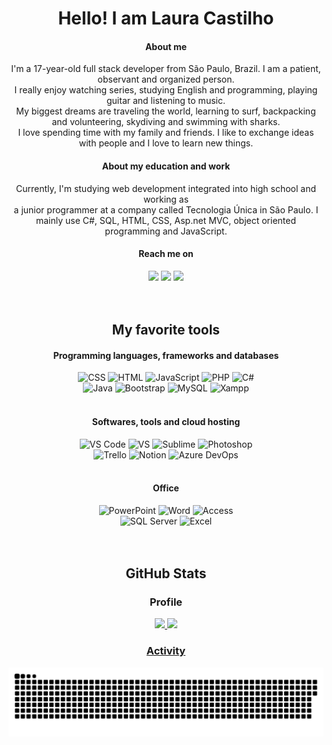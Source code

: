 <div align="center">
  
# Hello! I am Laura Castilho
  
  #### About me
  I'm a 17-year-old full stack developer from São Paulo, Brazil. I am a patient, observant and organized person. 
  <br> I really enjoy watching series, studying English and programming, playing guitar and listening to music.
  <br> My biggest dreams are traveling the world, learning to surf, backpacking and volunteering, skydiving and swimming with sharks. <br> I love spending time with my family and friends. I like to exchange ideas with people and I love to learn new things.
  
  #### About my education and work
  Currently, I'm studying web development integrated into high school and working as  <br>  a junior programmer at a company called Tecnologia Única in São Paulo. I mainly use C#, SQL, HTML, CSS, Asp.net MVC, object oriented programming and JavaScript.
  
#### Reach me on
<div> 
  <a href = "mailto:laura.andrade.castilho@gmail.com"><img src="https://img.shields.io/badge/Gmail-D14836?style=for-the-badge&logo=gmail&logoColor=white" target="_blank"></a>
  <a href="https://www.linkedin.com/in/laura-castilho-a7a0b21b9/" target="_blank"><img src="https://img.shields.io/badge/-LinkedIn-%230077B5?style=for-the-badge&logo=linkedin&logoColor=white" target="_blank"></a> 
   <a href="https://wa.me/5511996290434" target="_blank"><img src="https://img.shields.io/badge/WhatsApp-25D366?style=for-the-badge&logo=whatsapp&logoColor=white" target="_blank"></a> 
</div>
  
 <br>
 <br>
  

## My favorite tools  
  
  
#### Programming languages, frameworks and databases
<img alt="CSS" src="https://img.shields.io/badge/CSS3-1572B6?style=for-the-badge&logo=css3&logoColor=white">
<img alt="HTML" src="https://img.shields.io/badge/HTML5-E34F26?style=for-the-badge&logo=html5&logoColor=white">
<img alt="JavaScript" src="https://img.shields.io/badge/JavaScript-323330?style=for-the-badge&logo=javascript&logoColor=F7DF1E">
<img alt="PHP" src="https://img.shields.io/badge/PHP-777BB4?style=for-the-badge&logo=php&logoColor=white">
<img alt="C#" src="https://img.shields.io/badge/C%23-239120?style=for-the-badge&logo=c-sharp&logoColor=white">
  <br>
<img alt="Java" src="https://img.shields.io/badge/Java-ED8B00?style=for-the-badge&logo=java&logoColor=white">
<img alt="Bootstrap" src="https://img.shields.io/badge/Bootstrap-563D7C?style=for-the-badge&logo=bootstrap&logoColor=white">
<img alt="MySQL" src="https://img.shields.io/badge/MySQL-00000F?style=for-the-badge&logo=mysql&logoColor=white">  
<img alt="Xampp" src="https://img.shields.io/badge/Xampp-F37623?style=for-the-badge&logo=xampp&logoColor=white">   
  
 <br>
 <br>
  
#### Softwares, tools and cloud hosting
  
<img alt="VS Code" src="https://img.shields.io/badge/Visual_Studio_Code-0078D4?style=for-the-badge&logo=visual%20studio%20code&logoColor=white">  
<img alt="VS" src="https://img.shields.io/badge/Visual_Studio-5C2D91?style=for-the-badge&logo=visual%20studio&logoColor=white">   
<img alt="Sublime" src="https://img.shields.io/badge/sublime_text-%23575757.svg?&style=for-the-badge&logo=sublime-text&logoColor=important"> 
<img alt="Photoshop" src="https://img.shields.io/badge/Adobe-Photoshop-31A8FF?style=for-the-badge&logo=Adobe-Photoshop&labelColor=0a446b&logoWidth=15"> 
  <br>
<img alt="Trello" src="https://img.shields.io/badge/Trello-0052CC?style=for-the-badge&logo=trello&logoColor=white">  
<img alt="Notion" src="https://img.shields.io/badge/Notion-000000?style=for-the-badge&logo=notion&logoColor=white"> 
<img alt="Azure DevOps" src="https://img.shields.io/badge/Azure_DevOps-0078D7?style=for-the-badge&logo=azure-devops&logoColor=white">   
  
 <br>
 <br>
  
#### Office
  
<img alt="PowerPoint" src="https://img.shields.io/badge/Microsoft_PowerPoint-B7472A?style=for-the-badge&logo=microsoft-powerpoint&logoColor=white">  
<img alt="Word" src="https://img.shields.io/badge/Microsoft_Word-2B579A?style=for-the-badge&logo=microsoft-word&logoColor=white">  
<img alt="Access" src="https://img.shields.io/badge/Microsoft_Access-A4373A?style=for-the-badge&logo=microsoft-access&logoColor=white"> 
  <br>
<img alt="SQL Server" src="https://img.shields.io/badge/Microsoft_SQL_Server-CC2927?style=for-the-badge&logo=microsoft-sql-server&logoColor=white"> 
<img alt="Excel" src="https://img.shields.io/badge/Microsoft_Excel-217346?style=for-the-badge&logo=microsoft-excel&logoColor=white">  
  
 <br>
 <br>
 <br>
  
## GitHub Stats
### Profile
<div align="center">
  <a href="https://github.com/LauraCastilho">
  <img height="180em" src="https://github-readme-stats.vercel.app/api?username=LauraCastilho&show_icons=true&theme=dracula&include_all_commits=true&count_private=true"/>
  <img height="180em" src="https://github-readme-stats.vercel.app/api/top-langs/?username=LauraCastilho&layout=compact&langs_count=7&theme=dracula"/>
</div>
  
### Activity
 ![Snake animation](https://github.com/LauraCastilho/LauraCastilho/blob/output/github-contribution-grid-snake.svg)
</div>
